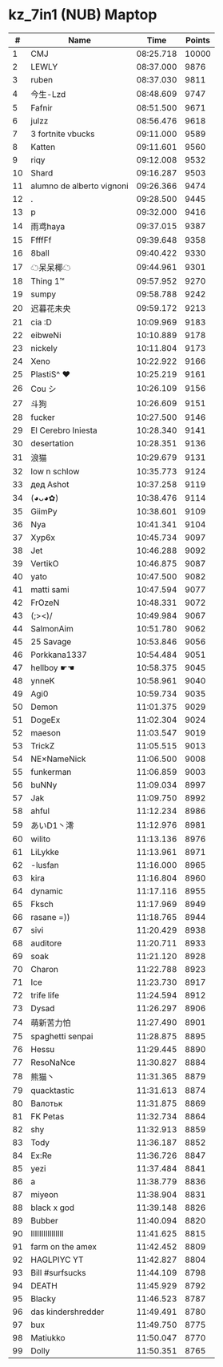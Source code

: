 # kz_7in1 (NUB) Maptop

|  # | Name | Time | Points |
|-------------- | -------------- | -------------- | -------------- | 
| 1 | CMJ | 08:25.718 | 10000 | 
| 2 | LEWLY | 08:37.000 | 9876 | 
| 3 | ruben | 08:37.030 | 9811 | 
| 4 | 今生-Lzd | 08:48.609 | 9747 | 
| 5 | Fafnir | 08:51.500 | 9671 | 
| 6 | julzz | 08:56.476 | 9618 | 
| 7 | 3 fortnite vbucks | 09:11.000 | 9589 | 
| 8 | Katten | 09:11.601 | 9560 | 
| 9 | riqy | 09:12.008 | 9532 | 
| 10 | Shard | 09:16.287 | 9503 | 
| 11 | alumno de alberto vignoni | 09:26.366 | 9474 | 
| 12 | . | 09:28.500 | 9445 | 
| 13 | p | 09:32.000 | 9416 | 
| 14 | 雨鸢haya | 09:37.015 | 9387 | 
| 15 | FfffFf | 09:39.648 | 9358 | 
| 16 | 8ball | 09:40.422 | 9330 | 
| 17 | ☁呆呆椰☁ | 09:44.961 | 9301 | 
| 18 | Thing 1™ | 09:57.952 | 9270 | 
| 19 | sumpy | 09:58.788 | 9242 | 
| 20 | 迟暮花未央 | 09:59.172 | 9213 | 
| 21 | cia :D | 10:09.969 | 9183 | 
| 22 | eibweNi | 10:10.889 | 9178 | 
| 23 | nickely | 10:11.804 | 9173 | 
| 24 | Xeno | 10:22.922 | 9166 | 
| 25 | PlastiS^ ♥ | 10:25.219 | 9161 | 
| 26 | Cou シ | 10:26.109 | 9156 | 
| 27 | 斗狗 | 10:26.609 | 9151 | 
| 28 | fucker | 10:27.500 | 9146 | 
| 29 | El Cerebro Iniesta | 10:28.340 | 9141 | 
| 30 | desertation | 10:28.351 | 9136 | 
| 31 | 浪猫 | 10:29.679 | 9131 | 
| 32 | low n schlow | 10:35.773 | 9124 | 
| 33 | дед Ashot | 10:37.258 | 9119 | 
| 34 | (◕ᴗ◕✿) | 10:38.476 | 9114 | 
| 35 | GiimPy | 10:38.601 | 9109 | 
| 36 | Nya | 10:41.341 | 9104 | 
| 37 | Xyp6x | 10:45.734 | 9097 | 
| 38 | Jet | 10:46.288 | 9092 | 
| 39 | VertikO | 10:46.875 | 9087 | 
| 40 | yato | 10:47.500 | 9082 | 
| 41 | matti sami | 10:47.594 | 9077 | 
| 42 | FrOzeN | 10:48.331 | 9072 | 
| 43 | (;><)/ | 10:49.984 | 9067 | 
| 44 | SalmonAim | 10:51.780 | 9062 | 
| 45 | 25 Savage | 10:53.846 | 9056 | 
| 46 | Porkkana1337 | 10:54.484 | 9051 | 
| 47 | hellboy ☛☚ | 10:58.375 | 9045 | 
| 48 | ynneK | 10:58.961 | 9040 | 
| 49 | Agi0 | 10:59.734 | 9035 | 
| 50 | Demon | 11:01.375 | 9029 | 
| 51 | DogeEx | 11:02.304 | 9024 | 
| 52 | maeson | 11:03.547 | 9019 | 
| 53 | TrickZ | 11:05.515 | 9013 | 
| 54 | NE×NameNick | 11:06.500 | 9008 | 
| 55 | funkerman | 11:06.859 | 9003 | 
| 56 | buNNy | 11:09.034 | 8997 | 
| 57 | Jak | 11:09.750 | 8992 | 
| 58 | ahful | 11:12.234 | 8986 | 
| 59 | あいD1丶澪 | 11:12.976 | 8981 | 
| 60 | wilito | 11:13.136 | 8976 | 
| 61 | LiLykke | 11:13.961 | 8971 | 
| 62 | -lusfan | 11:16.000 | 8965 | 
| 63 | kira | 11:16.804 | 8960 | 
| 64 | dynamic | 11:17.116 | 8955 | 
| 65 | Fksch | 11:17.969 | 8949 | 
| 66 | rasane =)) | 11:18.765 | 8944 | 
| 67 | sivi | 11:20.429 | 8938 | 
| 68 | auditore | 11:20.711 | 8933 | 
| 69 | soak | 11:21.120 | 8928 | 
| 70 | Charon | 11:22.788 | 8923 | 
| 71 | Ice | 11:23.730 | 8917 | 
| 72 | trife life | 11:24.594 | 8912 | 
| 73 | Dysad | 11:26.297 | 8906 | 
| 74 | 萌新苦力怕 | 11:27.490 | 8901 | 
| 75 | spaghetti senpai | 11:28.875 | 8895 | 
| 76 | Hessu | 11:29.445 | 8890 | 
| 77 | ResoNaNce | 11:30.827 | 8884 | 
| 78 | 熊猫丶 | 11:31.365 | 8879 | 
| 79 | quacktastic | 11:31.613 | 8874 | 
| 80 | Валотьк | 11:31.875 | 8869 | 
| 81 | FK Petas | 11:32.734 | 8864 | 
| 82 | shy | 11:32.913 | 8859 | 
| 83 | Tody | 11:36.187 | 8852 | 
| 84 | Ex:Re | 11:36.726 | 8847 | 
| 85 | yezi | 11:37.484 | 8841 | 
| 86 | a | 11:38.779 | 8836 | 
| 87 | miyeon | 11:38.904 | 8831 | 
| 88 | black x god | 11:39.148 | 8826 | 
| 89 | Bubber | 11:40.094 | 8820 | 
| 90 | IlIIIIIlIllllIll | 11:41.625 | 8815 | 
| 91 | farm on the amex | 11:42.452 | 8809 | 
| 92 | HAGLPIYC YT | 11:42.827 | 8804 | 
| 93 | Bill #surfsucks | 11:44.109 | 8798 | 
| 94 | DEATH | 11:45.929 | 8792 | 
| 95 | Blacky | 11:46.523 | 8787 | 
| 96 | das kindershredder | 11:49.491 | 8780 | 
| 97 | bux | 11:49.750 | 8775 | 
| 98 | Matiukko | 11:50.047 | 8770 | 
| 99 | Dolly | 11:50.351 | 8765 | 

